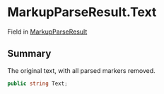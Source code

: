 # MarkupParseResult.Text

Field in [MarkupParseResult](/api/csharp/yarn.markup.markupparseresult.md)

## Summary


The original text, with all parsed markers removed.


```csharp
public string Text;
```


